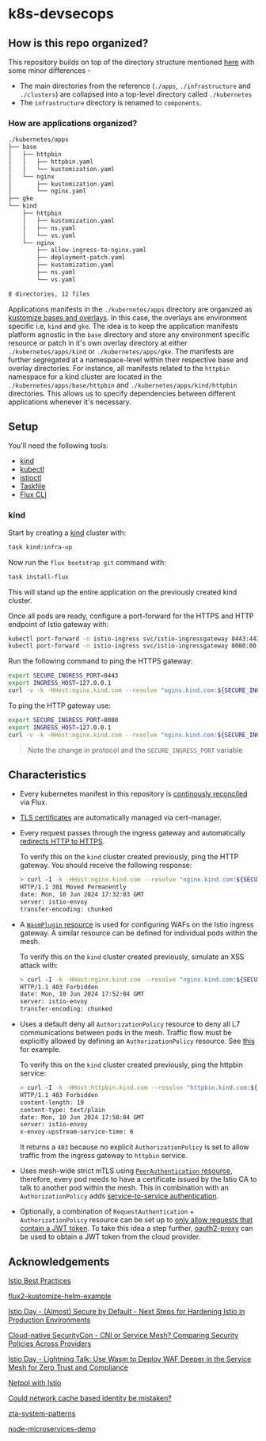 # k8s-devsecops

## How is this repo organized?

This repository builds on top of the directory structure mentioned [here](https://github.com/fluxcd/flux2-kustomize-helm-example/tree/main?tab=readme-ov-file#repository-structure) with some minor differences -

- The main directories from the reference (`./apps`, `./infrastructure` and `./clusters`) are collapsed into a top-level directory called `./kubernetes`
- The `infrastructure` directory is renamed to `components`.

### How are applications organized?

```sh
./kubernetes/apps
├── base
│   ├── httpbin
│   │   ├── httpbin.yaml
│   │   └── kustomization.yaml
│   └── nginx
│       ├── kustomization.yaml
│       └── nginx.yaml
├── gke
└── kind
    ├── httpbin
    │   ├── kustomization.yaml
    │   ├── ns.yaml
    │   └── vs.yaml
    └── nginx
        ├── allow-ingress-to-nginx.yaml
        ├── deployment-patch.yaml
        ├── kustomization.yaml
        ├── ns.yaml
        └── vs.yaml

8 directories, 12 files
```

Applications manifests in the `./kubernetes/apps` directory are organized as [kustomize bases and overlays](https://kubernetes.io/docs/tasks/manage-kubernetes-objects/kustomization/#bases-and-overlays). In this case, the overlays are environment specific i.e, `kind` and `gke`. The idea is to keep the application manifests platform agnostic in the `base` directory and store any environment specific resource or patch in it's own overlay directory at either `./kubernetes/apps/kind` or `./kubernetes/apps/gke`. The manifests are further segregated at a namespace-level within their respective base and overlay directories. For instance, all manifests related to the `httpbin` namespace for a kind cluster are located in the `./kubernetes/apps/base/httpbin` and `./kubernetes/apps/kind/httpbin` directories. This allows us to specify dependencies between different applications whenever it's necessary.

## Setup

You'll need the following tools:

- [kind](https://kind.sigs.k8s.io/)
- [kubectl](https://kubernetes.io/docs/tasks/tools/#kubectl)
- [istioctl](https://istio.io/latest/docs/ops/diagnostic-tools/istioctl/)
- [Taskfile](https://taskfile.dev/)
- [Flux CLI](https://fluxcd.io/flux/cmd/)

### kind

Start by creating a [kind](https://kind.sigs.k8s.io/docs/user/quick-start#installation) cluster with:

```sh
task kind:infra-up
```

Now run the `flux bootstrap git` command with:

```sh
task install-flux
```

This will stand up the entire application on the previously created kind cluster.

Once all pods are ready, configure a port-forward for the HTTPS and HTTP endpoint of Istio gateway with:

```sh
kubectl port-forward -n istio-ingress svc/istio-ingressgateway 8443:443
kubectl port-forward -n istio-ingress svc/istio-ingressgateway 8080:80
```

Run the following command to ping the HTTPS gateway:

```sh
export SECURE_INGRESS_PORT=8443
export INGRESS_HOST=127.0.0.1
curl -v -k -HHost:nginx.kind.com --resolve "nginx.kind.com:${SECURE_INGRESS_PORT}:$INGRESS_HOST" "https://nginx.kind.com:${SECURE_INGRESS_PORT}/"
```

To ping the HTTP gateway use:

```sh
export SECURE_INGRESS_PORT=8080
export INGRESS_HOST=127.0.0.1
curl -v -k -HHost:nginx.kind.com --resolve "nginx.kind.com:${SECURE_INGRESS_PORT}:$INGRESS_HOST" "http://nginx.kind.com:${SECURE_INGRESS_PORT}/"
```

> Note the change in protocol and the `SECURE_INGRESS_PORT` variable

## Characteristics

- Every kubernetes manifest in this repository is [continously reconciled](https://github.com/vedantthapa/k8s-devsecops/blob/main/kubernetes/clusters/kind/flux-system/gotk-sync.yaml) via Flux.
- [TLS certificates](https://github.com/vedantthapa/k8s-devsecops/blob/main/kubernetes/components/configs/certificate.yaml) are automatically managed via cert-manager.
- Every request passes through the ingress gateway and automatically [redirects HTTP to HTTPS](https://github.com/vedantthapa/k8s-devsecops/blob/main/kubernetes/components/configs/gateway.yaml#L16-L17).

  To verify this on the `kind` cluster created previously, ping the HTTP gateway. You should receive the following response:

  ```sh
  > curl -I -k -HHost:nginx.kind.com --resolve "nginx.kind.com:${SECURE_INGRESS_PORT}:$INGRESS_HOST" "http://nginx.kind.com:${SECURE_INGRESS_PORT}/"
  HTTP/1.1 301 Moved Permanently
  date: Mon, 10 Jun 2024 17:32:03 GMT
  server: istio-envoy
  transfer-encoding: chunked
  ```

- A [`WasmPlugin` resource](https://github.com/vedantthapa/k8s-devsecops/blob/main/kubernetes/components/configs/waf.yaml) is used for configuring WAFs on the Istio ingress gateway. A similar resource can be defined for individual pods within the mesh.

  To verify this on the `kind` cluster created previously, simulate an XSS attack with:

  ```sh
  > curl -I -k -HHost:nginx.kind.com --resolve "nginx.kind.com:${SECURE_INGRESS_PORT}:$INGRESS_HOST" "https://nginx.kind.com:${SECURE_INGRESS_PORT}/?arg=<script>alert(0)</script>"
  HTTP/1.1 403 Forbidden
  date: Mon, 10 Jun 2024 17:52:04 GMT
  server: istio-envoy
  transfer-encoding: chunked
  ```

- Uses a default deny all `AuthorizationPolicy` resource to deny all L7 communications between pods in the mesh. Traffic flow must be explicitly allowed by defining an `AuthorizationPolicy` resource. See [this](https://github.com/vedantthapa/k8s-devsecops/blob/main/kubernetes/apps/kind/nginx/allow-ingress-to-nginx.yaml) for example.

  To verify this on the `kind` cluster created previously, ping the httpbin service:

  ```sh
  > curl -I -k -HHost:httpbin.kind.com --resolve "httpbin.kind.com:${SECURE_INGRESS_PORT}:$INGRESS_HOST" "https://httpbin.kind.com:${SECURE_INGRESS_PORT}/"
  HTTP/1.1 403 Forbidden
  content-length: 19
  content-type: text/plain
  date: Mon, 10 Jun 2024 17:58:04 GMT
  server: istio-envoy
  x-envoy-upstream-service-time: 6
  ```

  It returns a `403` because no explicit `AuthorizationPolicy` is set to allow traffic from the ingress gateway to `httpbin` service.

- Uses mesh-wide strict mTLS using [`PeerAuthentication` resource](https://github.com/vedantthapa/k8s-devsecops/blob/main/kubernetes/components/configs/strict-mtls.yaml), therefore, every pod needs to have a certificate issued by the Istio CA to talk to another pod within the mesh. This in combination with an `AuthorizationPolicy` adds [service-to-service authentication](https://github.com/vedantthapa/k8s-devsecops/blob/main/kubernetes/apps/kind/nginx/allow-ingress-to-nginx.yaml#L11-L15).

- Optionally, a combination of `RequestAuthentication` + `AuthorizationPolicy` resource can be set up to [only allow requests that contain a JWT token](https://github.com/vedantthapa/istio-oauth2/blob/main/istio/authnz/ingress-jwt.yaml). To take this idea a step further, [oauth2-proxy](https://github.com/oauth2-proxy/oauth2-proxy) can be used to obtain a JWT token from the cloud provider.

## Acknowledgements

[Istio Best Practices](https://istio.io/latest/docs/ops/best-practices/security/)

[flux2-kustomize-helm-example](https://github.com/fluxcd/flux2-kustomize-helm-example)

[Istio Day - (Almost) Secure by Default - Next Steps for Hardening Istio in Production Environments](https://www.youtube.com/watch?v=C4hADTuyGYc)

[Cloud-native SecurityCon - CNI or Service Mesh? Comparing Security Policies Across Providers](https://www.youtube.com/watch?v=L5UifNZCKhA&t)

[Istio Day - Lightning Talk: Use Wasm to Deploy WAF Deeper in the Service Mesh for Zero Trust and Compliance](https://www.youtube.com/watch?v=FPxAvjghJ3E)

[Netpol with Istio](https://istio.io/v1.10/blog/2017/0.1-using-network-policy/)

[Could network cache based identity be mistaken?](https://www.solo.io/blog/could-network-cache-based-identity-be-mistaken/)

[zta-system-patterns](https://github.com/PHACDataHub/zta-system-pattern)

[node-microservices-demo](https://github.com/PHACDataHub/node-microservices-demo)
